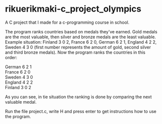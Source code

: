 # rikuerikmaki-c_project_olympics

A C project that I made for a c-programming course in school. 

The program ranks countries based on medals they've earned. Gold medals are the most valuable, then silver and bronze medals are the least valuable.
Example situation: Finland 3 0 2, France 6 2 0, German 6 2 1, England 4 2 2, Sweden 4 3 0 (first number represents the amount of gold, second silver and third bronze medals). Now the program ranks the countries in this order: 

German 6 2 1 <br />
France 6 2 0 <br />
Sweden 4 3 0 <br />
England 4 2 2 <br />
Finland 3 0 2 <br />

As you can see, in tie situation the ranking is done by comparing the next valuable medal. 


Run the file project.c, write H and press enter to get instructions how to use the program.
